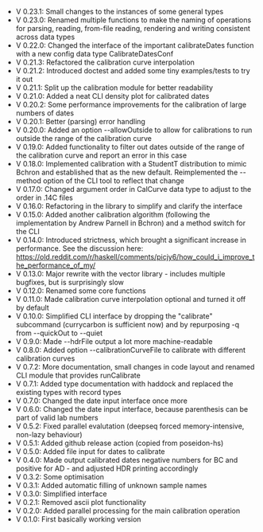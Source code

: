 - V 0.23.1: Small changes to the instances of some general types
- V 0.23.0: Renamed multiple functions to make the naming of operations for parsing, reading, from-file reading, rendering and writing consistent across data types
- V 0.22.0: Changed the interface of the important calibrateDates function with a new config data type CalibrateDatesConf
- V 0.21.3: Refactored the calibration curve interpolation
- V 0.21.2: Introduced doctest and added some tiny examples/tests to try it out
- V 0.21.1: Split up the calibration module for better readability
- V 0.21.0: Added a neat CLI density plot for calibrated dates
- V 0.20.2: Some performance improvements for the calibration of large numbers of dates
- V 0.20.1: Better (parsing) error handling
- V 0.20.0: Added an option --allowOutside to allow for calibrations to run outside the range of the calibration curve
- V 0.19.0: Added functionality to filter out dates outside of the range of the calibration curve and report an error in this case
- V 0.18.0: Implemented calibration with a StudentT distribution to mimic Bchron and established that as the new default. Reimplemented the --method option of the CLI tool to reflect that change
- V 0.17.0: Changed argument order in CalCurve data type to adjust to the order in .14C files
- V 0.16.0: Refactoring in the library to simplify and clarify the interface
- V 0.15.0: Added another calibration algorithm (following the implementation by Andrew Parnell in Bchron) and a method switch for the CLI
- V 0.14.0: Introduced strictness, which brought a significant increase in performance. See the discussion here: https://old.reddit.com/r/haskell/comments/picjy6/how_could_i_improve_the_performance_of_my/
- V 0.13.0: Major rewrite with the vector library - includes multiple bugfixes, but is surprisingly slow
- V 0.12.0: Renamed some core functions
- V 0.11.0: Made calibration curve interpolation optional and turned it off by default
- V 0.10.0: Simplified CLI interface by dropping the "calibrate" subcommand (currycarbon is sufficient now) and by repurposing -q from --quickOut to --quiet
- V 0.9.0: Made --hdrFile output a lot more machine-readable
- V 0.8.0: Added option --calibrationCurveFile to calibrate with different calibration curves
- V 0.7.2: More documentation, small changes in code layout and renamed CLI module that provides runCalibrate
- V 0.7.1: Added type documentation with haddock and replaced the existing types with record types
- V 0.7.0: Changed the date input interface once more
- V 0.6.0: Changed the date input interface, because parenthesis can be part of valid lab numbers
- V 0.5.2: Fixed parallel evalutation (deepseq forced memory-intensive, non-lazy behaviour)
- V 0.5.1: Added github release action (copied from poseidon-hs)
- V 0.5.0: Added file input for dates to calibrate
- V 0.4.0: Made output calibrated dates negative numbers for BC and positive for AD - and adjusted HDR printing accordingly
- V 0.3.2: Some optimisation
- V 0.3.1: Added automatic filling of unknown sample names
- V 0.3.0: Simplified interface
- V 0.2.1: Removed ascii plot functionality
- V 0.2.0: Added parallel processing for the main calibration operation
- V 0.1.0: First basically working version
